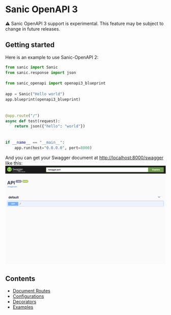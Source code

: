 # Sanic OpenAPI 3

⚠️ Sanic OpenAPI 3 support is experimental. This feature may be subject to change in future releases.

## Getting started

Here is an example to use Sanic-OpenAPI 2:

```python
from sanic import Sanic
from sanic.response import json

from sanic_openapi import openapi3_blueprint

app = Sanic("Hello world")
app.blueprint(openapi3_blueprint)


@app.route("/")
async def test(request):
    return json({"hello": "world"})


if __name__ == "__main__":
    app.run(host="0.0.0.0", port=8000)
```

And you can get your Swagger document at <http://localhost:8000/swagger> like this:
![](../_static/images3/hello_world_example.png)

## Contents

* [Document Routes](/sanic_openapi3/document_routes)
* [Configurations](/sanic_openapi3/configurations)
* [Decorators](/sanic_openapi3/decorators)
* [Examples](/sanic_openapi3/examples)
